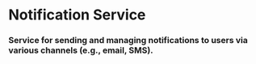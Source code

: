 # Notification Service

### Service for sending and managing notifications to users via various channels (e.g., email, SMS).